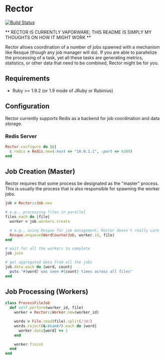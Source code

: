 # Rector

[![Build Status](https://secure.travis-ci.org/alindeman/rector.png)](http://travis-ci.org/alindeman/rector)

** RECTOR IS CURRENTLY VAPORWARE; THIS README IS SIMPLY MY THOUGHTS ON
HOW IT MIGHT WORK **

Rector allows coordination of a number of jobs spawned with a mechanism
like Resque (though any job manager will do). If you are able to parallelize
the processing of a task, yet all these tasks are generating metrics,
statistics, or other data that need to be combined, Rector might be for you.

## Requirements

* Ruby >= 1.9.2 (or 1.9 mode of JRuby or Rubinius)

## Configuration

Rector currently supports Redis as a backend for job coordination and
data storage.

### Redis Server

```ruby
Rector.configure do |c|
  c.redis = Redis.new(:host => "10.0.1.1", :port => 6380)
end
```

## Job Creation (Master)

Rector requires that some process be designated as the "master" process.
This is usually the process that is also responsible for spawning the
worker jobs.

```ruby
job = Rector::Job.new

# e.g., processing files in parallel
files.each do |file|
  worker = job.workers.create

  # e.g., using Resque for job management; Rector doesn't really care
  Resque.enqueue(WordCounterJob, worker.id, file)
end

# wait for all the workers to complete
job.join

# get aggregated data from all the jobs
job.data.each do |word, count|
  puts "#{word} was seen #{count} times across all files"
end
```

## Job Processing (Workers)

```ruby
class ProcessFileJob
  def self.perform(worker_id, file)
    worker = Rector::Worker.new(worker_id)

    words = File.read(file).split(/\W/)
    words.reject(&:blank?).each do |word|
      worker.data[word] += 1
    end

    worker.finish
  end
end
```
